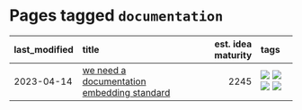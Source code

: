 # Pages tagged `documentation`

|last_modified|title|est. idea maturity|tags
|:---|:---|---:|:---|
|2023-04-14|[we need a documentation embedding standard](../doc-embed-standard.md)|2245|[![](https://img.shields.io/badge/tag-accessibility-ff6770)](../tags/accessibility.md) [![](https://img.shields.io/badge/tag-documentation-8fb3d)](../tags/documentation.md) [![](https://img.shields.io/badge/tag-standard-8a140)](../tags/standard.md) [![](https://img.shields.io/badge/tag-tooling-96f021)](../tags/tooling.md)|